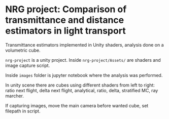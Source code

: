 # NRG project: Comparison of transmittance and distance estimators in light transport

Transmittance estimators implemented in Unity shaders, analysis done on a volumetric cube.

`nrg-project` is a unity project. Inside `nrg-project/Assets/` are shaders and image capture script. 

Inside `images` folder is jupyter notebook where the analysis was performed.

In unity scene there are cubes using different shaders from left to right: ratio next flight, delta next flight, analytical, ratio, delta, stratified MC, ray marcher.

If capturing images, move the main camera before wanted cube, set filepath in script.
